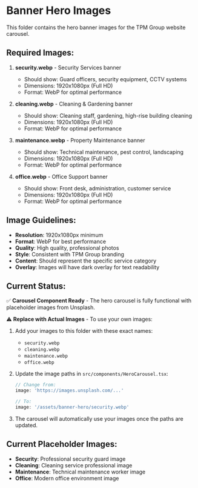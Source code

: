 # Banner Hero Images

This folder contains the hero banner images for the TPM Group website carousel.

## Required Images:

1. **security.webp** - Security Services banner
   - Should show: Guard officers, security equipment, CCTV systems
   - Dimensions: 1920x1080px (Full HD)
   - Format: WebP for optimal performance

2. **cleaning.webp** - Cleaning & Gardening banner
   - Should show: Cleaning staff, gardening, high-rise building cleaning
   - Dimensions: 1920x1080px (Full HD)
   - Format: WebP for optimal performance

3. **maintenance.webp** - Property Maintenance banner
   - Should show: Technical maintenance, pest control, landscaping
   - Dimensions: 1920x1080px (Full HD)
   - Format: WebP for optimal performance

4. **office.webp** - Office Support banner
   - Should show: Front desk, administration, customer service
   - Dimensions: 1920x1080px (Full HD)
   - Format: WebP for optimal performance

## Image Guidelines:

- **Resolution**: 1920x1080px minimum
- **Format**: WebP for best performance
- **Quality**: High quality, professional photos
- **Style**: Consistent with TPM Group branding
- **Content**: Should represent the specific service category
- **Overlay**: Images will have dark overlay for text readability

## Current Status:

✅ **Carousel Component Ready** - The hero carousel is fully functional with placeholder images from Unsplash.

⚠️ **Replace with Actual Images** - To use your own images:

1. Add your images to this folder with these exact names:
   - `security.webp`
   - `cleaning.webp` 
   - `maintenance.webp`
   - `office.webp`

2. Update the image paths in `src/components/HeroCarousel.tsx`:
   ```typescript
   // Change from:
   image: 'https://images.unsplash.com/...'
   
   // To:
   image: '/assets/banner-hero/security.webp'
   ```

3. The carousel will automatically use your images once the paths are updated.

## Current Placeholder Images:
- **Security**: Professional security guard image
- **Cleaning**: Cleaning service professional image  
- **Maintenance**: Technical maintenance worker image
- **Office**: Modern office environment image
